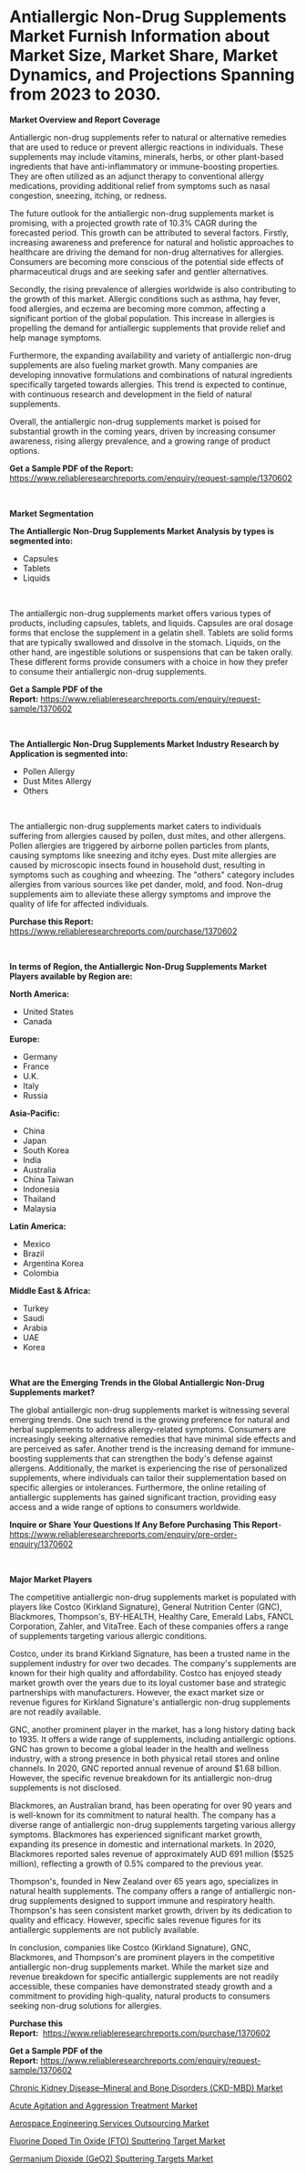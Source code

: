 <p><h1>Antiallergic Non-Drug Supplements Market Furnish Information about Market Size, Market Share, Market Dynamics, and Projections Spanning from 2023 to 2030.</h1></p><p><strong>Market Overview and Report Coverage</strong></p>
<p><p>Antiallergic non-drug supplements refer to natural or alternative remedies that are used to reduce or prevent allergic reactions in individuals. These supplements may include vitamins, minerals, herbs, or other plant-based ingredients that have anti-inflammatory or immune-boosting properties. They are often utilized as an adjunct therapy to conventional allergy medications, providing additional relief from symptoms such as nasal congestion, sneezing, itching, or redness.</p><p>The future outlook for the antiallergic non-drug supplements market is promising, with a projected growth rate of 10.3% CAGR during the forecasted period. This growth can be attributed to several factors. Firstly, increasing awareness and preference for natural and holistic approaches to healthcare are driving the demand for non-drug alternatives for allergies. Consumers are becoming more conscious of the potential side effects of pharmaceutical drugs and are seeking safer and gentler alternatives.</p><p>Secondly, the rising prevalence of allergies worldwide is also contributing to the growth of this market. Allergic conditions such as asthma, hay fever, food allergies, and eczema are becoming more common, affecting a significant portion of the global population. This increase in allergies is propelling the demand for antiallergic supplements that provide relief and help manage symptoms.</p><p>Furthermore, the expanding availability and variety of antiallergic non-drug supplements are also fueling market growth. Many companies are developing innovative formulations and combinations of natural ingredients specifically targeted towards allergies. This trend is expected to continue, with continuous research and development in the field of natural supplements.</p><p>Overall, the antiallergic non-drug supplements market is poised for substantial growth in the coming years, driven by increasing consumer awareness, rising allergy prevalence, and a growing range of product options.</p></p>
<p><strong>Get a Sample PDF of the Report:</strong> <a href="https://www.reliableresearchreports.com/enquiry/request-sample/1370602">https://www.reliableresearchreports.com/enquiry/request-sample/1370602</a></p>
<p>&nbsp;</p>
<p><strong>Market Segmentation</strong></p>
<p><strong>The Antiallergic Non-Drug Supplements Market Analysis by types is segmented into:</strong></p>
<p><ul><li>Capsules</li><li>Tablets</li><li>Liquids</li></ul></p>
<p>&nbsp;</p>
<p><p>The antiallergic non-drug supplements market offers various types of products, including capsules, tablets, and liquids. Capsules are oral dosage forms that enclose the supplement in a gelatin shell. Tablets are solid forms that are typically swallowed and dissolve in the stomach. Liquids, on the other hand, are ingestible solutions or suspensions that can be taken orally. These different forms provide consumers with a choice in how they prefer to consume their antiallergic non-drug supplements.</p></p>
<p><strong>Get a Sample PDF of the Report:</strong>&nbsp;<a href="https://www.reliableresearchreports.com/enquiry/request-sample/1370602">https://www.reliableresearchreports.com/enquiry/request-sample/1370602</a></p>
<p>&nbsp;</p>
<p><strong>The Antiallergic Non-Drug Supplements Market Industry Research by Application is segmented into:</strong></p>
<p><ul><li>Pollen Allergy</li><li>Dust Mites Allergy</li><li>Others</li></ul></p>
<p>&nbsp;</p>
<p><p>The antiallergic non-drug supplements market caters to individuals suffering from allergies caused by pollen, dust mites, and other allergens. Pollen allergies are triggered by airborne pollen particles from plants, causing symptoms like sneezing and itchy eyes. Dust mite allergies are caused by microscopic insects found in household dust, resulting in symptoms such as coughing and wheezing. The "others" category includes allergies from various sources like pet dander, mold, and food. Non-drug supplements aim to alleviate these allergy symptoms and improve the quality of life for affected individuals.</p></p>
<p><strong>Purchase this Report:</strong>&nbsp; <a href="https://www.reliableresearchreports.com/purchase/1370602">https://www.reliableresearchreports.com/purchase/1370602</a></p>
<p>&nbsp;</p>
<p><strong>In terms of Region, the Antiallergic Non-Drug Supplements Market Players available by Region are:</strong></p>
<p>
    <p> <strong> North America: </strong>
        <ul>
            <li>United States</li>
            <li>Canada</li>
        </ul>
        </p> 
    <p> <strong> Europe: </strong>
        <ul>
            <li>Germany</li>
            <li>France</li>
            <li>U.K.</li>
            <li>Italy</li>
            <li>Russia</li>
        </ul>
        </p> 
    <p> <strong> Asia-Pacific: </strong>
        <ul>
            <li>China</li>
            <li>Japan</li>
            <li>South Korea</li>
            <li>India</li>
            <li>Australia</li>
            <li>China Taiwan</li>
            <li>Indonesia</li>
            <li>Thailand</li>
            <li>Malaysia</li>
        </ul>
        </p> 
    <p> <strong> Latin America: </strong>
        <ul>
            <li>Mexico</li>
            <li>Brazil</li>
            <li>Argentina Korea</li>
            <li>Colombia</li>
        </ul>
        </p> 
    <p> <strong> Middle East & Africa: </strong>
        <ul>
            <li>Turkey</li>
            <li>Saudi</li>
            <li>Arabia</li>
            <li>UAE</li>
            <li>Korea</li>
        </ul>
    </p>
    </p>
<p>&nbsp;</p>
<p><strong>What are the Emerging Trends in the Global Antiallergic Non-Drug Supplements market?</strong></p>
<p><p>The global antiallergic non-drug supplements market is witnessing several emerging trends. One such trend is the growing preference for natural and herbal supplements to address allergy-related symptoms. Consumers are increasingly seeking alternative remedies that have minimal side effects and are perceived as safer. Another trend is the increasing demand for immune-boosting supplements that can strengthen the body's defense against allergens. Additionally, the market is experiencing the rise of personalized supplements, where individuals can tailor their supplementation based on specific allergies or intolerances. Furthermore, the online retailing of antiallergic supplements has gained significant traction, providing easy access and a wide range of options to consumers worldwide.</p></p>
<p><strong>Inquire or Share Your Questions If Any Before Purchasing This Report</strong>- <a href="https://www.reliableresearchreports.com/enquiry/pre-order-enquiry/1370602">https://www.reliableresearchreports.com/enquiry/pre-order-enquiry/1370602</a></p>
<p>&nbsp;</p>
<p><strong>Major Market Players</strong></p>
<p><p>The competitive antiallergic non-drug supplements market is populated with players like Costco (Kirkland Signature), General Nutrition Center (GNC), Blackmores, Thompson's, BY-HEALTH, Healthy Care, Emerald Labs, FANCL Corporation, Zahler, and VitaTree. Each of these companies offers a range of supplements targeting various allergic conditions.</p><p>Costco, under its brand Kirkland Signature, has been a trusted name in the supplement industry for over two decades. The company's supplements are known for their high quality and affordability. Costco has enjoyed steady market growth over the years due to its loyal customer base and strategic partnerships with manufacturers. However, the exact market size or revenue figures for Kirkland Signature's antiallergic non-drug supplements are not readily available.</p><p>GNC, another prominent player in the market, has a long history dating back to 1935. It offers a wide range of supplements, including antiallergic options. GNC has grown to become a global leader in the health and wellness industry, with a strong presence in both physical retail stores and online channels. In 2020, GNC reported annual revenue of around $1.68 billion. However, the specific revenue breakdown for its antiallergic non-drug supplements is not disclosed.</p><p>Blackmores, an Australian brand, has been operating for over 90 years and is well-known for its commitment to natural health. The company has a diverse range of antiallergic non-drug supplements targeting various allergy symptoms. Blackmores has experienced significant market growth, expanding its presence in domestic and international markets. In 2020, Blackmores reported sales revenue of approximately AUD 691 million ($525 million), reflecting a growth of 0.5% compared to the previous year.</p><p>Thompson's, founded in New Zealand over 65 years ago, specializes in natural health supplements. The company offers a range of antiallergic non-drug supplements designed to support immune and respiratory health. Thompson's has seen consistent market growth, driven by its dedication to quality and efficacy. However, specific sales revenue figures for its antiallergic supplements are not publicly available.</p><p>In conclusion, companies like Costco (Kirkland Signature), GNC, Blackmores, and Thompson's are prominent players in the competitive antiallergic non-drug supplements market. While the market size and revenue breakdown for specific antiallergic supplements are not readily accessible, these companies have demonstrated steady growth and a commitment to providing high-quality, natural products to consumers seeking non-drug solutions for allergies.</p></p>
<p><strong>Purchase this Report:</strong>&nbsp;&nbsp;<a href="https://www.reliableresearchreports.com/purchase/1370602">https://www.reliableresearchreports.com/purchase/1370602</a></p>
<p></p>
<p><strong>Get a Sample PDF of the Report:</strong>&nbsp;<a href="https://www.reliableresearchreports.com/enquiry/request-sample/1370602">https://www.reliableresearchreports.com/enquiry/request-sample/1370602</a></p>
<p><p><a href="https://github.com/AKSHATREPORTPRIME/Market-Research-Report-List-1/blob/main/chronic-kidney-diseasemineral-and-bone-disorders-ckd-mbd-market.md">Chronic Kidney Disease–Mineral and Bone Disorders (CKD-MBD) Market</a></p><p><a href="https://medium.com/@kennethjensen27/acute-agitation-and-aggression-treatment-market-size-cagr-trends-2024-2030-c35d1cd194de">Acute Agitation and Aggression Treatment Market</a></p><p><a href="https://medium.com/@angelageorge32/aerospace-engineering-services-outsourcing-market-size-cagr-trends-2024-2030-1579bc5109df">Aerospace Engineering Services Outsourcing Market</a></p><p><a href="https://www.linkedin.com/pulse/fluorine-doped-tin-oxide-fto-sputtering-target-market-research-ch6xe/">Fluorine Doped Tin Oxide (FTO) Sputtering Target Market</a></p><p><a href="https://www.linkedin.com/pulse/germanium-dioxide-geo2-sputtering-targets-market-challenges-cjrie/">Germanium Dioxide (GeO2) Sputtering Targets Market</a></p></p>